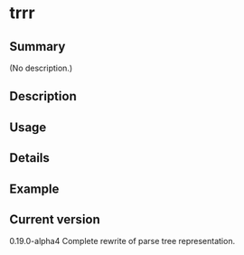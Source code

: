 # trrr

## Summary

(No description.)

## Description

## Usage

## Details

## Example

## Current version

0.19.0-alpha4 Complete rewrite of parse tree representation.
